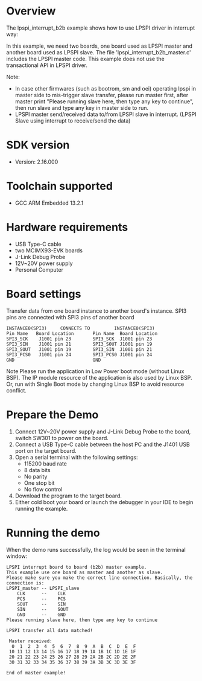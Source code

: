 Overview
========
The lpspi_interrupt_b2b example shows how to use LPSPI driver in interrupt way:

In this example, we need two boards, one board used as LPSPI master and another board used as LPSPI slave.
The file 'lpspi_interrupt_b2b_master.c' includes the LPSPI master code.
This example does not use the transactional API in LPSPI driver.

Note:
  - In case other firmwares (such as bootrom, sm and oei) operating lpspi in master side to mis-trigger slave transfer, please run master first, after master print "Please running slave here, then type any key to continue", then run slave and type any key in master side to run.
  - LPSPI master send/received data to/from LPSPI slave in interrupt. (LPSPI Slave using interrupt to receive/send the data)



SDK version
===========
- Version: 2.16.000

Toolchain supported
===================
- GCC ARM Embedded  13.2.1

Hardware requirements
=====================
- USB Type-C cable
- two MCIMX93-EVK boards
- J-Link Debug Probe
- 12V~20V power supply
- Personal Computer

Board settings
==============
Transfer data from one board instance to another board's instance.
SPI3 pins are connected with SPI3 pins of another board
~~~~~~~~~~~~~~~~~~~~~~~~~~~~~~~~~~~~~~~~~~~~~~~~~~~~~~
INSTANCE0(SPI3)     CONNECTS TO         INSTANCE0(SPI3)
Pin Name   Board Location       Pin Name  Board Location
SPI3_SCK    J1001 pin 23        SPI3_SCK  J1001 pin 23
SPI3_SIN    J1001 pin 21        SPI3_SOUT J1001 pin 19
SPI3_SOUT   J1001 pin 19        SPI3_SIN  J1001 pin 21
SPI3_PCS0   J1001 pin 24        SPI3_PCS0 J1001 pin 24
GND                             GND
~~~~~~~~~~~~~~~~~~~~~~~~~~~~~~~~~~~~~~~~~~~~~~~~~~~~~~

Note
Please run the application in Low Power boot mode (without Linux BSP).
The IP module resource of the application is also used by Linux BSP.
Or, run with Single Boot mode by changing Linux BSP to avoid resource
conflict.

Prepare the Demo
================
1.  Connect 12V~20V power supply and J-Link Debug Probe to the board, switch SW301 to power on the board.
2.  Connect a USB Type-C cable between the host PC and the J1401 USB port on the target board.
3.  Open a serial terminal with the following settings:
    - 115200 baud rate
    - 8 data bits
    - No parity
    - One stop bit
    - No flow control
4.  Download the program to the target board.
5.  Either cold boot your board or launch the debugger in your IDE to begin running the example.


Running the demo
================
When the demo runs successfully, the log would be seen in the terminal window:
~~~~~~~~~~~~~~~~~~~~~~~~~~~~~~~~~~~~~~~~~~~~~~~~~~~~~~~~~~~~~~~~~~~~~~~~~~~~~~~~~~~~
LPSPI interrupt board to board (b2b) master example.
This example use one board as master and another as slave.
Please make sure you make the correct line connection. Basically, the connection is:
LPSPI_master -- LPSPI_slave
    CLK      --    CLK
    PCS      --    PCS
    SOUT     --    SIN
    SIN      --    SOUT
    GND      --    GND
Please running slave here, then type any key to continue

LPSPI transfer all data matched!

 Master received:
  0  1  2  3  4  5  6  7  8  9  A  B  C  D  E  F
 10 11 12 13 14 15 16 17 18 19 1A 1B 1C 1D 1E 1F
 20 21 22 23 24 25 26 27 28 29 2A 2B 2C 2D 2E 2F
 30 31 32 33 34 35 36 37 38 39 3A 3B 3C 3D 3E 3F

End of master example!
~~~~~~~~~~~~~~~~~~~~~~~~~~~~~~~~~~~~~~~~~~~~~~~~~~~~~~~~~~~~~~~~~~~~~~~~~~~~~~~~~~~~~

